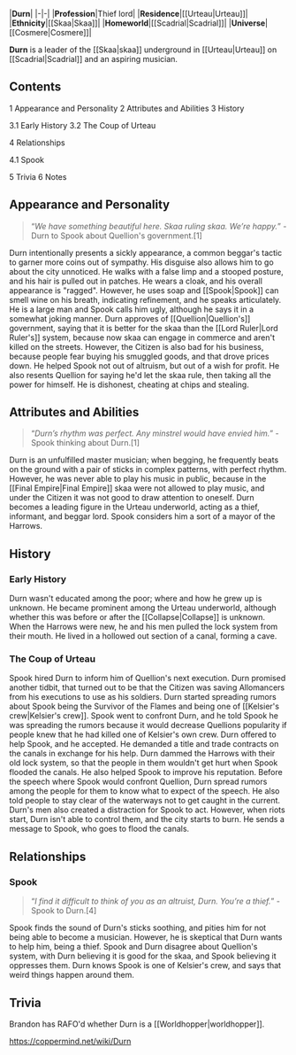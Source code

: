 |**Durn**|
|-|-|
|**Profession**|Thief lord|
|**Residence**|[[Urteau\|Urteau]]|
|**Ethnicity**|[[Skaa\|Skaa]]|
|**Homeworld**|[[Scadrial\|Scadrial]]|
|**Universe**|[[Cosmere\|Cosmere]]|

**Durn** is a leader of the [[Skaa\|skaa]] underground in [[Urteau\|Urteau]] on [[Scadrial\|Scadrial]] and an aspiring musician.

## Contents

1 Appearance and Personality
2 Attributes and Abilities
3 History

3.1 Early History
3.2 The Coup of Urteau


4 Relationships

4.1 Spook


5 Trivia
6 Notes


## Appearance and Personality
>“*We have something beautiful here. Skaa ruling skaa. We’re happy.*”
\-Durn to Spook about Quellion's government.[1]


Durn intentionally presents a sickly appearance, a common beggar's tactic to garner more coins out of sympathy. His disguise also allows him to go about the city unnoticed. He walks with a false limp and a stooped posture, and his hair is pulled out in patches. He wears a cloak, and his overall appearance is "ragged". However, he uses soap and [[Spook\|Spook]] can smell wine on his breath, indicating refinement, and he speaks articulately. He is a large man and Spook calls him ugly, although he says it in a somewhat joking manner.
Durn approves of [[Quellion\|Quellion's]] government, saying that it is better for the skaa than the [[Lord Ruler\|Lord Ruler's]] system, because now skaa can engage in commerce and aren't killed on the streets. However, the Citizen is also bad for his business, because people fear buying his smuggled goods, and that drove prices down. He helped Spook not out of altruism, but out of a wish for profit. He also resents Quellion for saying he'd let the skaa rule, then taking all the power for himself. He is dishonest, cheating at chips and stealing.

## Attributes and Abilities
>“*Durn’s rhythm was perfect. Any minstrel would have envied him.*”
\-Spook thinking about Durn.[1]


Durn is an unfulfilled master musician; when begging, he frequently beats on the ground with a pair of sticks in complex patterns, with perfect rhythm. However, he was never able to play his music in public, because in the [[Final Empire\|Final Empire]] skaa were not allowed to play music, and under the Citizen it was not good to draw attention to oneself. Durn becomes a leading figure in the Urteau underworld, acting as a thief, informant, and beggar lord. Spook considers him a sort of a mayor of the Harrows.

## History
### Early History
Durn wasn't educated among the poor; where and how he grew up is unknown. He became prominent among the Urteau underworld, although whether this was before or after the [[Collapse\|Collapse]] is unknown. When the Harrows were new, he and his men pulled the lock system from their mouth. He lived in a hollowed out section of a canal, forming a cave.

### The Coup of Urteau
Spook hired Durn to inform him of Quellion's next execution. Durn promised another tidbit, that turned out to be that the Citizen was saving Allomancers from his executions to use as his soldiers. Durn started spreading rumors about Spook being the Survivor of the Flames and being one of [[Kelsier's crew\|Kelsier's crew]].
Spook went to confront Durn, and he told Spook he was spreading the rumors because it would decrease Quellions popularity if people knew that he had killed one of Kelsier's own crew. Durn offered to help Spook, and he accepted. He demanded a title and trade contracts on the canals in exchange for his help. Durn dammed the Harrows with their old lock system, so that the people in them wouldn't get hurt when Spook flooded the canals. He also helped Spook to improve his reputation.
Before the speech where Spook would confront Quellion, Durn spread rumors among the people for them to know what to expect of the speech. He also told people to stay clear of the waterways not to get caught in the current. Durn's men also created a distraction for Spook to act. However, when riots start, Durn isn't able to control them, and the city starts to burn. He sends a message to Spook, who goes to flood the canals.

## Relationships
### Spook
>“*I find it difficult to think of you as an altruist, Durn. You’re a thief.*”
\-Spook to Durn.[4]


Spook finds the sound of Durn's sticks soothing, and pities him for not being able to become a musician. However, he is skeptical that Durn wants to help him, being a thief. Spook and Durn disagree about Quellion's system, with Durn believing it is good for the skaa, and Spook believing it oppresses them. Durn knows Spook is one of Kelsier's crew, and says that weird things happen around them.

## Trivia
Brandon has RAFO'd whether Durn is a [[Worldhopper\|worldhopper]].


https://coppermind.net/wiki/Durn